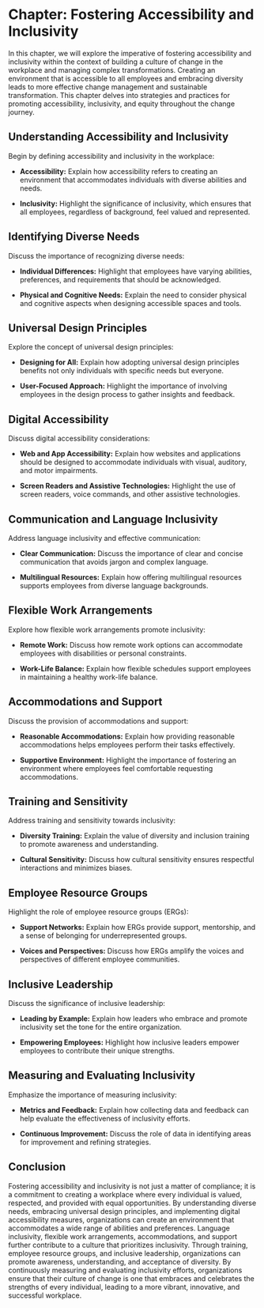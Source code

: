 Chapter: Fostering Accessibility and Inclusivity
================================================

In this chapter, we will explore the imperative of fostering accessibility and inclusivity within the context of building a culture of change in the workplace and managing complex transformations. Creating an environment that is accessible to all employees and embracing diversity leads to more effective change management and sustainable transformation. This chapter delves into strategies and practices for promoting accessibility, inclusivity, and equity throughout the change journey.

Understanding Accessibility and Inclusivity
-------------------------------------------

Begin by defining accessibility and inclusivity in the workplace:

* **Accessibility:** Explain how accessibility refers to creating an environment that accommodates individuals with diverse abilities and needs.

* **Inclusivity:** Highlight the significance of inclusivity, which ensures that all employees, regardless of background, feel valued and represented.

Identifying Diverse Needs
-------------------------

Discuss the importance of recognizing diverse needs:

* **Individual Differences:** Highlight that employees have varying abilities, preferences, and requirements that should be acknowledged.

* **Physical and Cognitive Needs:** Explain the need to consider physical and cognitive aspects when designing accessible spaces and tools.

Universal Design Principles
---------------------------

Explore the concept of universal design principles:

* **Designing for All:** Explain how adopting universal design principles benefits not only individuals with specific needs but everyone.

* **User-Focused Approach:** Highlight the importance of involving employees in the design process to gather insights and feedback.

Digital Accessibility
---------------------

Discuss digital accessibility considerations:

* **Web and App Accessibility:** Explain how websites and applications should be designed to accommodate individuals with visual, auditory, and motor impairments.

* **Screen Readers and Assistive Technologies:** Highlight the use of screen readers, voice commands, and other assistive technologies.

Communication and Language Inclusivity
--------------------------------------

Address language inclusivity and effective communication:

* **Clear Communication:** Discuss the importance of clear and concise communication that avoids jargon and complex language.

* **Multilingual Resources:** Explain how offering multilingual resources supports employees from diverse language backgrounds.

Flexible Work Arrangements
--------------------------

Explore how flexible work arrangements promote inclusivity:

* **Remote Work:** Discuss how remote work options can accommodate employees with disabilities or personal constraints.

* **Work-Life Balance:** Explain how flexible schedules support employees in maintaining a healthy work-life balance.

Accommodations and Support
--------------------------

Discuss the provision of accommodations and support:

* **Reasonable Accommodations:** Explain how providing reasonable accommodations helps employees perform their tasks effectively.

* **Supportive Environment:** Highlight the importance of fostering an environment where employees feel comfortable requesting accommodations.

Training and Sensitivity
------------------------

Address training and sensitivity towards inclusivity:

* **Diversity Training:** Explain the value of diversity and inclusion training to promote awareness and understanding.

* **Cultural Sensitivity:** Discuss how cultural sensitivity ensures respectful interactions and minimizes biases.

Employee Resource Groups
------------------------

Highlight the role of employee resource groups (ERGs):

* **Support Networks:** Explain how ERGs provide support, mentorship, and a sense of belonging for underrepresented groups.

* **Voices and Perspectives:** Discuss how ERGs amplify the voices and perspectives of different employee communities.

Inclusive Leadership
--------------------

Discuss the significance of inclusive leadership:

* **Leading by Example:** Explain how leaders who embrace and promote inclusivity set the tone for the entire organization.

* **Empowering Employees:** Highlight how inclusive leaders empower employees to contribute their unique strengths.

Measuring and Evaluating Inclusivity
------------------------------------

Emphasize the importance of measuring inclusivity:

* **Metrics and Feedback:** Explain how collecting data and feedback can help evaluate the effectiveness of inclusivity efforts.

* **Continuous Improvement:** Discuss the role of data in identifying areas for improvement and refining strategies.

Conclusion
----------

Fostering accessibility and inclusivity is not just a matter of compliance; it is a commitment to creating a workplace where every individual is valued, respected, and provided with equal opportunities. By understanding diverse needs, embracing universal design principles, and implementing digital accessibility measures, organizations can create an environment that accommodates a wide range of abilities and preferences. Language inclusivity, flexible work arrangements, accommodations, and support further contribute to a culture that prioritizes inclusivity. Through training, employee resource groups, and inclusive leadership, organizations can promote awareness, understanding, and acceptance of diversity. By continuously measuring and evaluating inclusivity efforts, organizations ensure that their culture of change is one that embraces and celebrates the strengths of every individual, leading to a more vibrant, innovative, and successful workplace.

